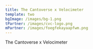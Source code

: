 ```yaml
---
title: T﻿he Cantoverse x Velocimeter
template: two
bgImage: /images/bg-1.png
tPartner: /images/cvc-logo.png
mPartner: /images/foegfekayaapfwm.png
---
```

T﻿he Cantoverse x Velocimeter